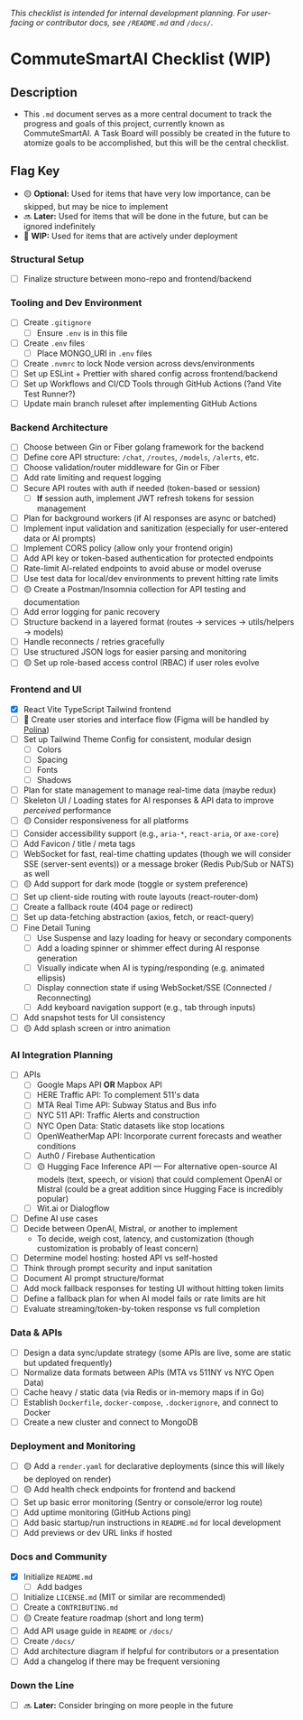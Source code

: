 _This checklist is intended for internal development planning. For user-facing or contributor docs, see `/README.md` and `/docs/`._

# CommuteSmartAI Checklist (WIP)

## Description

- This `.md` document serves as a more central document to track the progress and goals of this project, currently known as CommuteSmartAI. A Task Board will possibly be created in the future to atomize goals to be accomplished, but this will be the central checklist.

## Flag Key
- 🟡 **Optional:** Used for items that have very low importance, can be skipped, but may be nice to implement
- 🔜 **Later:** Used for items that will be done in the future, but can be ignored indefinitely
- 🚧 **WIP:** Used for items that are actively under deployment

### Structural Setup
- [ ] Finalize structure between mono-repo and frontend/backend

### Tooling and Dev Environment
- [ ] Create `.gitignore`
  - [ ] Ensure `.env` is in this file
- [ ] Create `.env` files
  - [ ] Place MONGO_URI in `.env` files
- [ ] Create `.nvmrc` to lock Node version across devs/environments
- [ ] Set up ESLint + Prettier with shared config across frontend/backend
- [ ] Set up Workflows and CI/CD Tools through GitHub Actions (?and Vite Test Runner?) 
- [ ] Update main branch ruleset after implementing GitHub Actions

### Backend Architecture
- [ ] Choose between Gin or Fiber golang framework for the backend
- [ ] Define core API structure: `/chat`, `/routes`, `/models`, `/alerts`, etc.
- [ ] Choose validation/router middleware for Gin or Fiber
- [ ] Add rate limiting and request logging
- [ ] Secure API routes with auth if needed (token-based or session)
  - [ ] **If** session auth, implement JWT refresh tokens for session management
- [ ] Plan for background workers (if AI responses are async or batched)
- [ ] Implement input validation and sanitization (especially for user-entered data or AI prompts)
- [ ] Implement CORS policy (allow only your frontend origin)
- [ ] Add API key or token-based authentication for protected endpoints
- [ ] Rate-limit AI-related endpoints to avoid abuse or model overuse
- [ ] Use test data for local/dev environments to prevent hitting rate limits
- [ ] 🟡 Create a Postman/Insomnia collection for API testing and documentation
- [ ] Add error logging for panic recovery
- [ ] Structure backend in a layered format (routes → services → utils/helpers → models)
- [ ] Handle reconnects / retries gracefully
- [ ] Use structured JSON logs for easier parsing and monitoring
- [ ] 🟡 Set up role-based access control (RBAC) if user roles evolve

### Frontend and UI
- [X] React Vite TypeScript Tailwind frontend
- [ ] 🚧 Create user stories and interface flow (Figma will be handled by [Polina](https://github.com/polinapianina))
- [ ] Set up Tailwind Theme Config for consistent, modular design
  - [ ] Colors
  - [ ] Spacing
  - [ ] Fonts
  - [ ] Shadows
- [ ] Plan for state management to manage real-time data (maybe redux)
- [ ] Skeleton UI / Loading states for AI responses & API data to improve *perceived* performance
- [ ] 🟡 Consider responsiveness for all platforms
- [ ] Consider accessibility support (e.g., `aria-*`, `react-aria`, or `axe-core`)
- [ ] Add Favicon / title / meta tags
- [ ] WebSocket for fast, real-time chatting updates (though we will consider SSE (server-sent events)) or a message broker (Redis Pub/Sub or NATS) as well
- [ ] 🟡 Add support for dark mode (toggle or system preference)
- [ ] Set up client-side routing with route layouts (react-router-dom)
- [ ] Create a fallback route (404 page or redirect)
- [ ] Set up data-fetching abstraction (axios, fetch, or react-query)
- [ ] Fine Detail Tuning
  - [ ] Use Suspense and lazy loading for heavy or secondary components
  - [ ] Add a loading spinner or shimmer effect during AI response generation
  - [ ] Visually indicate when AI is typing/responding (e.g. animated ellipsis)
  - [ ] Display connection state if using WebSocket/SSE (Connected / Reconnecting)
  - [ ] Add keyboard navigation support (e.g., tab through inputs)
- [ ] Add snapshot tests for UI consistency
- [ ] 🟡 Add splash screen or intro animation

### AI Integration Planning
- [ ] APIs
  - [ ] Google Maps API **OR** Mapbox API
  - [ ] HERE Traffic API: To complement 511's data
  - [ ] MTA Real Time API: Subway Status and Bus info
  - [ ] NYC 511 API: Traffic Alerts and construction
  - [ ] NYC Open Data: Static datasets like stop locations
  - [ ] OpenWeatherMap API: Incorporate current forecasts and weather conditions
  - [ ] Auth0 / Firebase Authentication
  - [ ] 🟡 Hugging Face Inference API — For alternative open-source AI models (text, speech, or vision) that could complement OpenAI or Mistral (could be a great addition since Hugging Face is incredibly popular)
  - [ ] Wit.ai or Dialogflow
- [ ] Define AI use cases
- [ ] Decide between OpenAI, Mistral, or another to implement
  - To decide, weigh cost, latency, and customization (though customization is probably of least concern)
- [ ] Determine model hosting: hosted API vs self-hosted
- [ ] Think through prompt security and input sanitation
- [ ] Document AI prompt structure/format
- [ ] Add mock fallback responses for testing UI without hitting token limits
- [ ] Define a fallback plan for when AI model fails or rate limits are hit
- [ ] Evaluate streaming/token-by-token response vs full completion

### Data & APIs
- [ ] Design a data sync/update strategy (some APIs are live, some are static but updated frequently)
- [ ] Normalize data formats between APIs (MTA vs 511NY vs NYC Open Data)
- [ ] Cache heavy / static data (via Redis or in-memory maps if in Go)
- [ ] Establish `Dockerfile`, `docker-compose`, `.dockerignore`, and connect to Docker
- [ ] Create a new cluster and connect to MongoDB

### Deployment and Monitoring
- [ ] 🟡 Add a `render.yaml` for declarative deployments (since this will likely be deployed on render)
- [ ] 🟡 Add health check endpoints for frontend and backend
- [ ] Set up basic error monitoring (Sentry or console/error log route)
- [ ] Add uptime monitoring (GitHub Actions ping)
- [ ] Add basic startup/run instructions in `README.md` for local development
- [ ] Add previews or dev URL links if hosted
  
### Docs and Community
- [X] Initialize `README.md`
  - [ ] Add badges
- [ ] Initialize `LICENSE.md` (MIT or similar are recommended)
- [ ] Create a `CONTRIBUTING.md`
- [ ] 🟡 Create feature roadmap (short and long term)
- [ ] Add API usage guide in `README` or `/docs/`
- [ ] Create `/docs/`
- [ ] Add architecture diagram if helpful for contributors or a presentation
- [ ] Add a changelog if there may be frequent versioning

### Down the Line
- [ ] 🔜 **Later:** Consider bringing on more people in the future